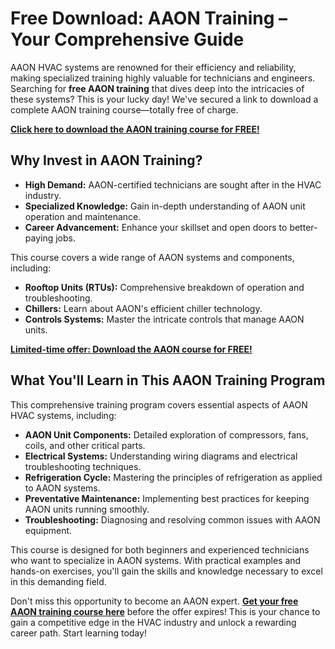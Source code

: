 # Free Download: AAON Training – Your Comprehensive Guide

AAON HVAC systems are renowned for their efficiency and reliability, making specialized training highly valuable for technicians and engineers. Searching for **free AAON training** that dives deep into the intricacies of these systems? This is your lucky day! We've secured a link to download a complete AAON training course—totally free of charge.

[**Click here to download the AAON training course for FREE!**](https://udemywork.com/aaon-training)

## Why Invest in AAON Training?

*   **High Demand:** AAON-certified technicians are sought after in the HVAC industry.
*   **Specialized Knowledge:** Gain in-depth understanding of AAON unit operation and maintenance.
*   **Career Advancement:** Enhance your skillset and open doors to better-paying jobs.

This course covers a wide range of AAON systems and components, including:

*   **Rooftop Units (RTUs):** Comprehensive breakdown of operation and troubleshooting.
*   **Chillers:** Learn about AAON's efficient chiller technology.
*   **Controls Systems:** Master the intricate controls that manage AAON units.

[**Limited-time offer: Download the AAON course for FREE!**](https://udemywork.com/aaon-training)

## What You'll Learn in This AAON Training Program

This comprehensive training program covers essential aspects of AAON HVAC systems, including:

*   **AAON Unit Components:** Detailed exploration of compressors, fans, coils, and other critical parts.
*   **Electrical Systems:** Understanding wiring diagrams and electrical troubleshooting techniques.
*   **Refrigeration Cycle:** Mastering the principles of refrigeration as applied to AAON systems.
*   **Preventative Maintenance:** Implementing best practices for keeping AAON units running smoothly.
*   **Troubleshooting:** Diagnosing and resolving common issues with AAON equipment.

This course is designed for both beginners and experienced technicians who want to specialize in AAON systems. With practical examples and hands-on exercises, you'll gain the skills and knowledge necessary to excel in this demanding field.

Don't miss this opportunity to become an AAON expert. **[Get your free AAON training course here](https://udemywork.com/aaon-training)** before the offer expires! This is your chance to gain a competitive edge in the HVAC industry and unlock a rewarding career path. Start learning today!
